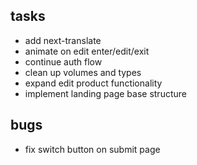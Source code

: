 ## tasks

- add next-translate
- animate on edit enter/edit/exit
- continue auth flow
- clean up volumes and types
- expand edit product functionality
- implement landing page base structure

## bugs

- fix switch button on submit page
